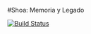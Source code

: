 #Shoa: Memoria y Legado

[![Build Status](https://travis-ci.org/aletocar/memoriaylegado.svg?branch=master)](https://travis-ci.org/aletocar/memoriaylegado)